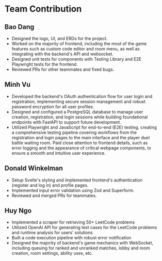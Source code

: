 # Team Contribution

## Bao Dang
- Designed the logo, UI, and ERDs for the project.
- Worked on the majority of frontend, including the most of the game features such as custom code editor and room menu, as well as integrating with the backend's API and websocket.
- Designed unit tests for components with Testing Library and E2E Playwright tests for the frontend.
- Reviewed PRs for other teammates and fixed bugs.

## Minh Vu
- Developed the backend's OAuth authentication flow for user login and registration, implementing secure session management and robust password encryption for all user profiles.
- Designed and configured a PostgreSQL database to manage user creation, registration, and login sessions while building foundational endpoints with FastAPI to support future development.
- Utilized Playwright and JavaScript for end-to-end (E2E) testing, creating a comprehensive testing pipeline covering workflows from the registration and login pages to the main interface and the player duel battle waiting room. Paid close attention to frontend details, such as error logging and the appearance of critical webpage components, to ensure a smooth and intuitive user experience.

## Donald Winkelman
- Setup Svelte's styling and implemented frontend's authentication (register and log in) and profile pages.
- Implemented input error validation using Zod and Superform.
- Reviewed and merged PRs for teammates.

## Huy Ngo
- Implemented a scraper for retrieving 50+ LeetCode problems
- Utilized OpenAI API for generating test cases for the LeetCode problems and runtime analysis for users' solutions
- Built a code execution pipeline with robust error notification
- Designed the majority of backend's game mechanics with WebSocket, including queuing for ranked and unranked matches, lobby and room creation, room settings, ability uses, etc.
